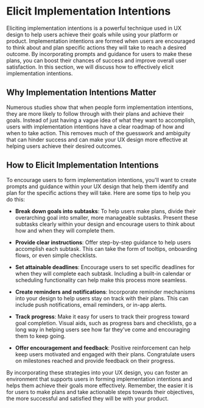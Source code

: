 # Elicit Implementation Intentions

Eliciting implementation intentions is a powerful technique used in UX design to help users achieve their goals while using your platform or product. Implementation intentions are formed when users are encouraged to think about and plan specific actions they will take to reach a desired outcome. By incorporating prompts and guidance for users to make these plans, you can boost their chances of success and improve overall user satisfaction. In this section, we will discuss how to effectively elicit implementation intentions.

## Why Implementation Intentions Matter

Numerous studies show that when people form implementation intentions, they are more likely to follow through with their plans and achieve their goals. Instead of just having a vague idea of what they want to accomplish, users with implementation intentions have a clear roadmap of how and when to take action. This removes much of the guesswork and ambiguity that can hinder success and can make your UX design more effective at helping users achieve their desired outcomes.

## How to Elicit Implementation Intentions

To encourage users to form implementation intentions, you'll want to create prompts and guidance within your UX design that help them identify and plan for the specific actions they will take. Here are some tips to help you do this:

- **Break down goals into subtasks**: To help users make plans, divide their overarching goal into smaller, more manageable subtasks. Present these subtasks clearly within your design and encourage users to think about how and when they will complete them.

- **Provide clear instructions**: Offer step-by-step guidance to help users accomplish each subtask. This can take the form of tooltips, onboarding flows, or even simple checklists.

- **Set attainable deadlines**: Encourage users to set specific deadlines for when they will complete each subtask. Including a built-in calendar or scheduling functionality can help make this process more seamless.

- **Create reminders and notifications**: Incorporate reminder mechanisms into your design to help users stay on track with their plans. This can include push notifications, email reminders, or in-app alerts.

- **Track progress**: Make it easy for users to track their progress toward goal completion. Visual aids, such as progress bars and checklists, go a long way in helping users see how far they've come and encouraging them to keep going.

- **Offer encouragement and feedback**: Positive reinforcement can help keep users motivated and engaged with their plans. Congratulate users on milestones reached and provide feedback on their progress.

By incorporating these strategies into your UX design, you can foster an environment that supports users in forming implementation intentions and helps them achieve their goals more effectively. Remember, the easier it is for users to make plans and take actionable steps towards their objectives, the more successful and satisfied they will be with your product.